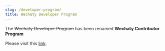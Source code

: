 ```yaml
---
slug: /developer-program/
title: Wechaty Developer Program
---
```


The ~~Wechaty Developer Program~~ has been renamed **Wechaty Contributor Program**

Please visit this [link](contributing/contributor-program.md).
